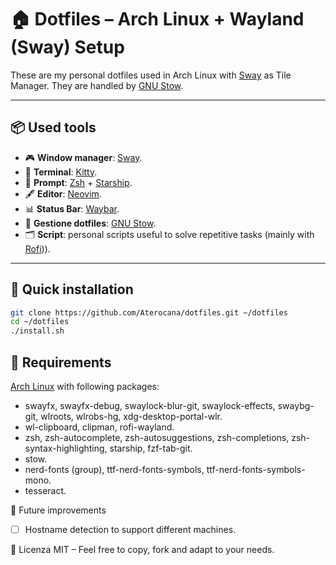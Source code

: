 # 🏠 Dotfiles – Arch Linux + Wayland (Sway) Setup

These are my personal dotfiles used in Arch Linux with [Sway](https://github.com/swaywm/sway) as Tile Manager.
They are handled by [GNU Stow](https://www.gnu.org/software/stow/).

---

## 📦 Used tools

- 🎮 **Window manager**: [Sway](https://github.com/swaywm/sway).
- 💬 **Terminal**: [Kitty](https://github.com/kovidgoyal/kitty).
- 🔧 **Prompt**: [Zsh](https://www.zsh.org/) + [Starship](https://github.com/starship/starship).
- 🖋️ **Editor**: [Neovim](https://github.com/neovim/neovim).
- 📊 **Status Bar**: [Waybar](https://github.com/Alexays/Waybar).
- 🧩 **Gestione dotfiles**: [GNU Stow](https://www.gnu.org/software/stow/).
- 🗂️ **Script**: personal scripts useful to solve repetitive tasks (mainly with [Rofi](https://github.com/in0ni/rofi-wayland))).

---

## 🚀 Quick installation

```bash
git clone https://github.com/Aterocana/dotfiles.git ~/dotfiles
cd ~/dotfiles
./install.sh
```

## 🔧 Requirements

[Arch Linux](https://archlinux.org/) with following packages:

* swayfx, swayfx-debug, swaylock-blur-git, swaylock-effects, swaybg-git, wlroots, wlrobs-hg, xdg-desktop-portal-wlr.
* wl-clipboard, clipman, rofi-wayland.
* zsh, zsh-autocomplete, zsh-autosuggestions, zsh-completions, zsh-syntax-highlighting, starship, fzf-tab-git.
* stow.
* nerd-fonts (group), ttf-nerd-fonts-symbols, ttf-nerd-fonts-symbols-mono.
* tesseract.

🧩 Future improvements

* [ ]  Hostname detection to support different machines.

📜 Licenza
MIT – Feel free to copy, fork and adapt to your needs.
